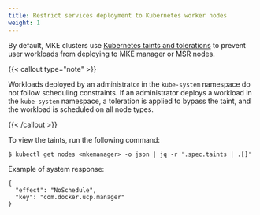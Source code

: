 ```yaml
---
title: Restrict services deployment to Kubernetes worker nodes
weight: 1
---
```


By default, MKE clusters use [Kubernetes taints and tolerations](https://kubernetes.io/docs/concepts/scheduling-eviction/taint-and-toleration/)
to prevent user workloads from deploying to MKE manager or MSR nodes.

{{< callout type="note" >}}

Workloads deployed by an administrator in the `kube-system` namespace do
not follow scheduling constraints. If an administrator deploys a
workload in the `kube-system` namespace, a toleration is applied to bypass
the taint, and the workload is scheduled on all node types.

{{< /callout >}}

To view the taints, run the following command:

```
$ kubectl get nodes <mkemanager> -o json | jq -r '.spec.taints | .[]'
```

Example of system response:

```
{
  "effect": "NoSchedule",
  "key": "com.docker.ucp.manager"
}
```

